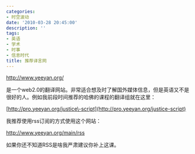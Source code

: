 ```yaml
---
categories:
- 时空波动
date: '2010-03-28 20:45:00'
description: ''
tags:
- 英语
- 学术
- 时事
- 信息时代
title: 推荐译言网
---
```

<http://www.yeeyan.org/>  
  
是一个web2\.0的翻译网站。非常适合想及时了解国外媒体信息，但是英语又不是很好的人。例如我前段时间推荐的哈佛的课程的翻译组就在这里：  
  
[http://pro.yeeyan.org/justice\-script](http://pro.yeeyan.org/justice-script)  
  
我推荐使用rss订阅的方式使用这个网站：  
  
<http://www.yeeyan.org/main/rss>  
  
如果你还不知道RSS是啥我严肃建议你补上这课。  
